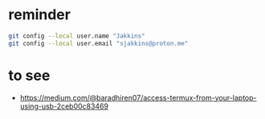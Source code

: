 # reminder

```bash
git config --local user.name "Jakkins"
git config --local user.email "sjakkins@proton.me"
```

# to see

- https://medium.com/@baradhiren07/access-termux-from-your-laptop-using-usb-2ceb00c83469